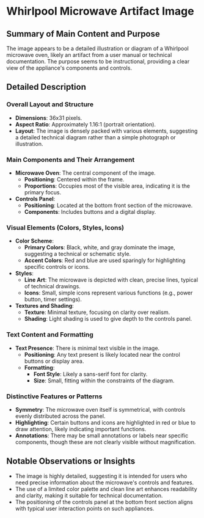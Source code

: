 # Whirlpool Microwave Artifact Image

## Summary of Main Content and Purpose
The image appears to be a detailed illustration or diagram of a Whirlpool microwave oven, likely an artifact from a user manual or technical documentation. The purpose seems to be instructional, providing a clear view of the appliance's components and controls.

## Detailed Description

### Overall Layout and Structure
- **Dimensions**: 36x31 pixels.
- **Aspect Ratio**: Approximately 1.16:1 (portrait orientation).
- **Layout**: The image is densely packed with various elements, suggesting a detailed technical diagram rather than a simple photograph or illustration.

### Main Components and Their Arrangement
- **Microwave Oven**: The central component of the image.
  - **Positioning**: Centered within the frame.
  - **Proportions**: Occupies most of the visible area, indicating it is the primary focus.
- **Controls Panel**:
  - **Positioning**: Located at the bottom front section of the microwave.
  - **Components**: Includes buttons and a digital display.

### Visual Elements (Colors, Styles, Icons)
- **Color Scheme**:
  - **Primary Colors**: Black, white, and gray dominate the image, suggesting a technical or schematic style.
  - **Accent Colors**: Red and blue are used sparingly for highlighting specific controls or icons.
- **Styles**:
  - **Line Art**: The microwave is depicted with clean, precise lines, typical of technical drawings.
  - **Icons**: Small, simple icons represent various functions (e.g., power button, timer settings).
- **Textures and Shading**:
  - **Texture**: Minimal texture, focusing on clarity over realism.
  - **Shading**: Light shading is used to give depth to the controls panel.

### Text Content and Formatting
- **Text Presence**: There is minimal text visible in the image.
  - **Positioning**: Any text present is likely located near the control buttons or display area.
  - **Formatting**:
    - **Font Style**: Likely a sans-serif font for clarity.
    - **Size**: Small, fitting within the constraints of the diagram.

### Distinctive Features or Patterns
- **Symmetry**: The microwave oven itself is symmetrical, with controls evenly distributed across the panel.
- **Highlighting**: Certain buttons and icons are highlighted in red or blue to draw attention, likely indicating important functions.
- **Annotations**: There may be small annotations or labels near specific components, though these are not clearly visible without magnification.

## Notable Observations or Insights
- The image is highly detailed, suggesting it is intended for users who need precise information about the microwave's controls and features.
- The use of a limited color palette and clean line art enhances readability and clarity, making it suitable for technical documentation.
- The positioning of the controls panel at the bottom front section aligns with typical user interaction points on such appliances.